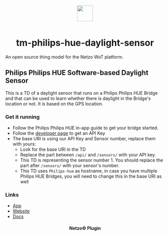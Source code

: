 <div align="center">
  <a href="https://netzo.io" target="_blank" >
    <img height="50" src="https://raw.githubusercontent.com/netzoio/plugins/main/plugins/thing-models/tm-philips-hue-daylight-sensor/src/assets/icon.svg" style="margin: 12px 0px">
  </a>

  <h1>tm-philips-hue-daylight-sensor</h1>
</div>

An open source thing model for the Netzo WoT platform.

## Philips Philips HUE Software-based Daylight Sensor

This is a TD of a daylight sensor that runs on a Philips Philips HUE Bridge and that can be used to learn whether there is daylight in the Bridge's location or not. It is based on the GPS location.

### Get it running

- Follow the Philips Philips HUE in-app guide to get your bridge started.
- Follow the [developer page](https://developers.meethue.com/develop/get-started-2/) to get an API Key
- The base URI is using our API Key and Sensor number, replace them with yours:
  - Look for the base URI in the TD
  - Replace the part between `/api/` and `/sensors/` with your API key.
  - This TD is representing the sensor number 1. You should replace the part after `/sensors/` with your sensor's number.
  - This TD uses `Philips-hue` as hostname, in case you have multiple Philips HUE Bridges, you will need to change this in the base URI as well

### Links

- [App](https://app.netzo.io)
- [Website](https://netzo.io)
- [Docs](https://docs.netzo.io)

<div align="center">
  <h4>Netzo© Plugin</h4>
</div>
